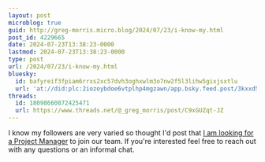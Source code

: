 ```yaml
---
layout: post
microblog: true
guid: http://greg-morris.micro.blog/2024/07/23/i-know-my.html
post_id: 4229665
date: 2024-07-23T13:38:23-0000
lastmod: 2024-07-23T13:38:23-0000
type: post
url: /2024/07/23/i-know-my.html
bluesky:
  id: bafyreif3fpiam6rrxs2xc57dvh3oghxwlm3o7nw2f5l3lihw5gixjsxtlu
  url: 'at://did:plc:2iozoybdoe6vtplhp4mgzawn/app.bsky.feed.post/3kxxd5fztad2j'
threads:
  id: 18098660872425471
  url: https://www.threads.net/@_greg_morris/post/C9xGUZqt-JZ
---
```

I know my followers are very varied so thought I'd post that [I am looking for a Project Manager](https://www.linkedin.com/jobs/view/3982951229) to join our team. If you're interested feel free to reach out with any questions or an informal chat. 
